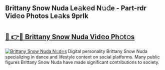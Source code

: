 ## Brittany Snow Nuda Le𝚊k𝚎d N𝚞𝚍e - Part-rdr Vid𝚎o Photos Le𝚊ks 9prIk

# <h2><a href="http://fbfergc.evod.top/?m=Brittany+Snow+Nuda">🔗 👉🔴 Brittany Snow Nuda Vid𝚎o Ph𝚘t𝚘s</a></h2>

[![Brittany Snow Nuda N𝚞d𝚎s](https://i.imgur.com/8V9OHl7.gif)](http://fbfergc.evod.top/?m=Brittany+Snow+Nuda)
Digital personality Brittany Snow Nuda specializing in dance and lifestyle content on social platforms. Many public figures Brittany Snow Nuda have made significant contributions to society. 
